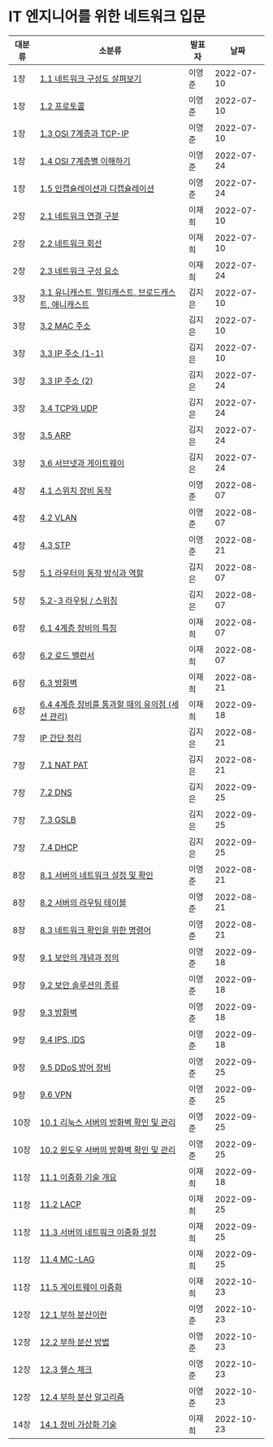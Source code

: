 # IT 엔지니어를 위한 네트워크 입문

| 대분류 | 소분류                                                                                                                       | 발표자 | 날짜       |
| ------ | ---------------------------------------------------------------------------------------------------------------------------- | ------ | ---------- |
| 1장    | [1.1 네트워크 구성도 살펴보기](01장/1.1%20네트워크%20구성도%20살펴보기.md)                                                   | 이영준 | 2022-07-10 |
| 1장    | [1.2 프로토콜](01장/1.2%20프로토콜.md)                                                                                       | 이영준 | 2022-07-10 |
| 1장    | [1.3 OSI 7계층과 TCP-IP](01장/1.3%20OSI%207계층과%20TCP-IP.md)                                                               | 이영준 | 2022-07-10 |
| 1장    | [1.4 OSI 7계층별 이해하기](01장/1.4%20OSI%207계층별%20이해하기.md)                                                           | 이영준 | 2022-07-24 |
| 1장    | [1.5 인캡슐레이션과 디캡슐레이션](01장/1.5%20인캡슐레이션과%20디캡슐레이션.md)                                               | 이영준 | 2022-07-24 |
| 2장    | [2.1 네트워크 연결 구분](02장/2.1%20네트워크%20연결%20구분.md)                                                               | 이재희 | 2022-07-10 |
| 2장    | [2.2 네트워크 회선](02장/2.2%20네트워크%20회선.md)                                                                           | 이재희 | 2022-07-10 |
| 2장    | [2.3 네트워크 구성 요소](02장/2.3%20네트워크%20구성%20요소.md)                                                               | 이재희 | 2022-07-24 |
| 3장    | [3.1 유니캐스트, 멀티캐스트, 브로드캐스트, 애니캐스트](03장/3.1%20유니캐스트,%20멀티캐스트,%20브로드캐스트,%20애니캐스트.md) | 김지은 | 2022-07-10 |
| 3장    | [3.2 MAC 주소](03장/3.2%20MAC%20주소.md)                                                                                     | 김지은 | 2022-07-10 |
| 3장    | [3.3 IP 주소 (1-1)](03장/3.3%20IP%20주소%20(1-1).md)                                                                         | 김지은 | 2022-07-10 |
| 3장    | [3.3 IP 주소 (2)](03장/3.3%20IP%20주소%20(2).md)                                                                             | 김지은 | 2022-07-24 |
| 3장    | [3.4 TCP와 UDP](03장/3.4%20TCP와%20UDP.md)                                                                                   | 김지은 | 2022-07-24 |
| 3장    | [3.5 ARP](03장/3.5%20ARP.md)                                                                                                 | 김지은 | 2022-07-24 |
| 3장    | [3.6 서브넷과 게이트웨이](03장/3.6%20서브넷과%20게이트웨이.md)                                                               | 김지은 | 2022-07-24 |
| 4장    | [4.1 스위치 장비 동작](04장/4.1%20스위치%20장비%20동작.md)                                                                   | 이영준 | 2022-08-07 |
| 4장    | [4.2 VLAN](04장/4.2%20VLAN.md)                                                                                               | 이영준 | 2022-08-07 |
| 4장    | [4.3 STP](04장/4.3%20STP.md)                                                                                                 | 이영준 | 2022-08-21 |
| 5장    | [5.1 라우터의 동작 방식과 역할](05장/5.1%20라우터의%20동작%20방식과%20역할.md)                                               | 김지은 | 2022-08-07 |
| 5장    | [5.2-3 라우팅 / 스위칭](05장/5.2-3%20라우팅%20-%20스위칭.md)                                                                 | 김지은 | 2022-08-07 |
| 6장    | [6.1 4계층 장비의 특징](06장/6.1%204계층%20장비의%20특징.md)                                                                 | 이재희 | 2022-08-07 |
| 6장    | [6.2 로드 밸런서](06장/6.2%20로드%20밸런서.md)                                                                               | 이재희 | 2022-08-07 |
| 6장    | [6.3 방화벽](06장/6.3%20방화벽.md)                                                                                           | 이재희 | 2022-08-21 |
| 6장    | [6.4 4계층 장비를 통과할 때의 유의점 (세션 관리)](06장/6.4%204계층%20장비를%20통과할%20때의%20유의점%20(세션%20관리).md)     | 이재희 | 2022-09-18 |
| 7장    | [IP 간단 정리](07장/IP%20간단%20정리.md)                                                                                     | 김지은 | 2022-08-21 |
| 7장    | [7.1 NAT PAT](07장/7.1%20NAT%20PAT.md)                                                                                       | 김지은 | 2022-08-21 |
| 7장    | [7.2 DNS](07장/7.2%20DNS.md)                                                                                                 | 김지은 | 2022-09-25 |
| 7장    | [7.3 GSLB](07장/7.3%20GSLB.md)                                                                                               | 김지은 | 2022-09-25 |
| 7장    | [7.4 DHCP](07장/7.4%20DHCP.md)                                                                                               | 김지은 | 2022-09-25 |
| 8장    | [8.1 서버의 네트워크 설정 및 확인](08장/8.1%20서버의%20네트워크%20설정%20및%20확인.md)                                       | 이영준 | 2022-08-21 |
| 8장    | [8.2 서버의 라우팅 테이블](08장/8.2%20서버의%20라우팅%20테이블.md)                                                           | 이영준 | 2022-08-21 |
| 8장    | [8.3 네트워크 확인을 위한 명령어](08장/8.3%20네트워크%20확인을%20위한%20명령어.md)                                           | 이영준 | 2022-08-21 |
| 9장    | [9.1 보안의 개념과 정의](09장/9.1%20보안의%20개념과%20정의.md)                                                               | 이영준 | 2022-09-18 |
| 9장    | [9.2 보안 솔루션의 종류](09장/9.2%20보안%20솔루션의%20종류.md)                                                               | 이영준 | 2022-09-18 |
| 9장    | [9.3 방화벽](09장/9.3%20방화벽.md)                                                                                           | 이영준 | 2022-09-18 |
| 9장    | [9.4 IPS, IDS](09장/9.4%20IPS,%20IDS.md)                                                                                     | 이영준 | 2022-09-18 |
| 9장    | [9.5 DDoS 방어 장비](09장/9.5%20DDoS%20방어%20장비.md)                                                                       | 이영준 | 2022-09-25 |
| 9장    | [9.6 VPN](09장/9.6%20VPN.md)                                                                                                 | 이영준 | 2022-09-25 |
| 10장   | [10.1 리눅스 서버의 방화벽 확인 및 관리](10장/10.1%20리눅스%20서버의%20방화벽%20확인%20및%20관리.md)                         | 이영준 | 2022-09-25 |
| 10장   | [10.2 윈도우 서버의 방화벽 확인 및 관리](10장/10.2%20윈도우%20서버의%20방화벽%20확인%20및%20관리.md)                         | 이영준 | 2022-09-25 |
| 11장   | [11.1 이중화 기술 개요](11장/11.1%20이중화%20기술%20개요.md)                                                                 | 이재희 | 2022-09-18 |
| 11장   | [11.2 LACP](11장/11.2%20LACP.md)                                                                                             | 이재희 | 2022-09-25 |
| 11장   | [11.3 서버의 네트워크 이중화 설정](11장/11.3%20서버의%20네트워크%20이중화%20설정.md)                                         | 이재희 | 2022-09-25 |
| 11장   | [11.4 MC-LAG](11장/11.4%20MC-LAG.md)                                                                                         | 이재희 | 2022-09-25 |
| 11장   | [11.5 게이트웨이 이중화](11장/11.5%20게이트웨이%20이중화.md)                                                                 | 이재희 | 2022-10-23 |
| 12장   | [12.1 부하 분산이란](12장/12.1%20부하%20분산이란.md)                                                                         | 이영준 | 2022-10-23 |
| 12장   | [12.2 부하 분산 방법](12장/12.2%20부하%20분산%20방법.md)                                                                     | 이영준 | 2022-10-23 |
| 12장   | [12.3 헬스 체크](12장/12.3%20헬스%20체크.md)                                                                                 | 이영준 | 2022-10-23 |
| 12장   | [12.4 부하 분산 알고리즘](12장/12.4%20부하%20분산%20알고리즘.md)                                                             | 이영준 | 2022-10-23 |
| 14장   | [14.1 장비 가상화 기술](14장/14.1%20장비%20가상화%20기술.md)                                                                 | 이재희 | 2022-10-23 |
